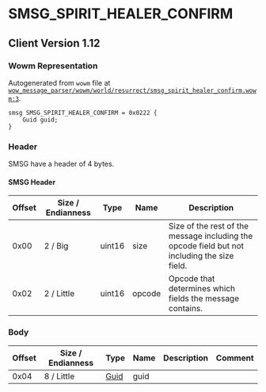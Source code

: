 # SMSG_SPIRIT_HEALER_CONFIRM

## Client Version 1.12

### Wowm Representation

Autogenerated from `wowm` file at [`wow_message_parser/wowm/world/resurrect/smsg_spirit_healer_confirm.wowm:3`](https://github.com/gtker/wow_messages/tree/main/wow_message_parser/wowm/world/resurrect/smsg_spirit_healer_confirm.wowm#L3).
```rust,ignore
smsg SMSG_SPIRIT_HEALER_CONFIRM = 0x0222 {
    Guid guid;
}
```
### Header

SMSG have a header of 4 bytes.

#### SMSG Header

| Offset | Size / Endianness | Type   | Name   | Description |
| ------ | ----------------- | ------ | ------ | ----------- |
| 0x00   | 2 / Big           | uint16 | size   | Size of the rest of the message including the opcode field but not including the size field.|
| 0x02   | 2 / Little        | uint16 | opcode | Opcode that determines which fields the message contains.|

### Body

| Offset | Size / Endianness | Type | Name | Description | Comment |
| ------ | ----------------- | ---- | ---- | ----------- | ------- |
| 0x04 | 8 / Little | [Guid](../spec/packed-guid.md) | guid |  |  |

